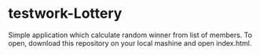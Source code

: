 # testwork-Lottery
Simple application which calculate random winner from list of members.
To open, download this repository on your local mashine and open index.html.

